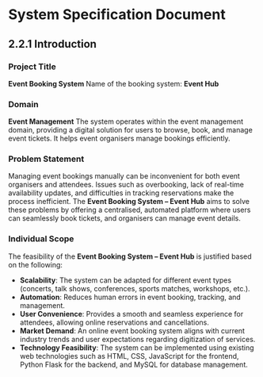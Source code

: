 # System Specification Document

## 2.2.1 Introduction

### Project Title
**Event Booking System**
Name of the booking system: **Event Hub**

### Domain
**Event Management**
The system operates within the event management domain, providing a digital solution for users to browse, book, and manage event tickets. It helps event organisers manage bookings efficiently.

### Problem Statement
Managing event bookings manually can be inconvenient for both event organisers and attendees. Issues such as overbooking, lack of real-time availability updates, and difficulties in tracking reservations make the process inefficient. The **Event Booking System – Event Hub** aims to solve these problems by offering a centralised, automated platform where users can seamlessly book tickets, and organisers can manage event details.

### Individual Scope
The feasibility of the **Event Booking System – Event Hub** is justified based on the following:
- **Scalability**: The system can be adapted for different event types (concerts, talk shows, conferences, sports matches, workshops, etc.).
- **Automation**: Reduces human errors in event booking, tracking, and management.
- **User Convenience**: Provides a smooth and seamless experience for attendees, allowing online reservations and cancellations.
- **Market Demand**: An online event booking system aligns with current industry trends and user expectations regarding digitization of services.
- **Technology Feasibility**: The system can be implemented using existing web technologies such as HTML, CSS, JavaScript for the frontend, Python Flask for the backend, and MySQL for database management.
